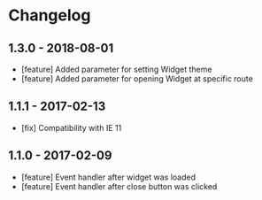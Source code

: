 # Changelog

## 1.3.0 - 2018-08-01

- [feature] Added parameter for setting Widget theme
- [feature] Added parameter for opening Widget at specific route

## 1.1.1 - 2017-02-13

- [fix] Compatibility with IE 11

## 1.1.0 - 2017-02-09

- [feature] Event handler after widget was loaded
- [feature] Event handler after close button was clicked